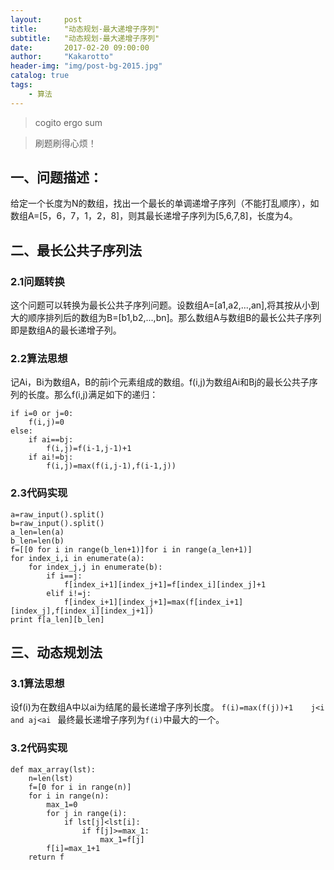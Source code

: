 ```yaml
---
layout:     post
title:      "动态规划-最大递增子序列"
subtitle:   "动态规划-最大递增子序列"
date:       2017-02-20 09:00:00
author:     "Kakarotto"
header-img: "img/post-bg-2015.jpg"
catalog: true
tags:
    - 算法
---
```

>cogito ergo sum

>刷题刷得心烦！

## 一、问题描述：

给定一个长度为N的数组，找出一个最长的单调递增子序列（不能打乱顺序），如数组A=[5，6，7，1，2，8]，则其最长递增子序列为[5,6,7,8]，长度为4。

## 二、最长公共子序列法

### 2.1问题转换

这个问题可以转换为最长公共子序列问题。设数组A=[a1,a2,...,an],将其按从小到大的顺序排列后的数组为B=[b1,b2,...,bn]。那么数组A与数组B的最长公共子序列即是数组A的最长递增子列。

### 2.2算法思想

记Ai，Bi为数组A，B的前i个元素组成的数组。f(i,j)为数组Ai和Bj的最长公共子序列的长度。那么f(i,j)满足如下的递归：

```
if i=0 or j=0:
    f(i,j)=0
else:
    if ai==bj:
        f(i,j)=f(i-1,j-1)+1
    if ai!=bj:
        f(i,j)=max(f(i,j-1),f(i-1,j))
```

### 2.3代码实现


```
a=raw_input().split()
b=raw_input().split()
a_len=len(a)
b_len=len(b)
f=[[0 for i in range(b_len+1)]for i in range(a_len+1)]
for index_i,i in enumerate(a):
    for index_j,j in enumerate(b):
        if i==j:
            f[index_i+1][index_j+1]=f[index_i][index_j]+1
        elif i!=j:
            f[index_i+1][index_j+1]=max(f[index_i+1][index_j],f[index_i][index_j+1])
print f[a_len][b_len]

``` 
## 三、动态规划法

### 3.1算法思想

设f(i)为在数组A中以ai为结尾的最长递增子序列长度。
`f(i)=max(f(j))+1    j<i and aj<ai `
最终最长递增子序列为`f(i)`中最大的一个。

### 3.2代码实现

```
def max_array(lst):
    n=len(lst)
    f=[0 for i in range(n)]
    for i in range(n):
        max_1=0
        for j in range(i):
            if lst[j]<lst[i]:
                if f[j]>=max_1:
                    max_1=f[j]
        f[i]=max_1+1
    return f
```





